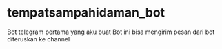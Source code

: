 # tempatsampahidaman_bot

Bot telegram pertama yang aku buat
Bot ini bisa mengirim pesan dari bot diteruskan ke channel
